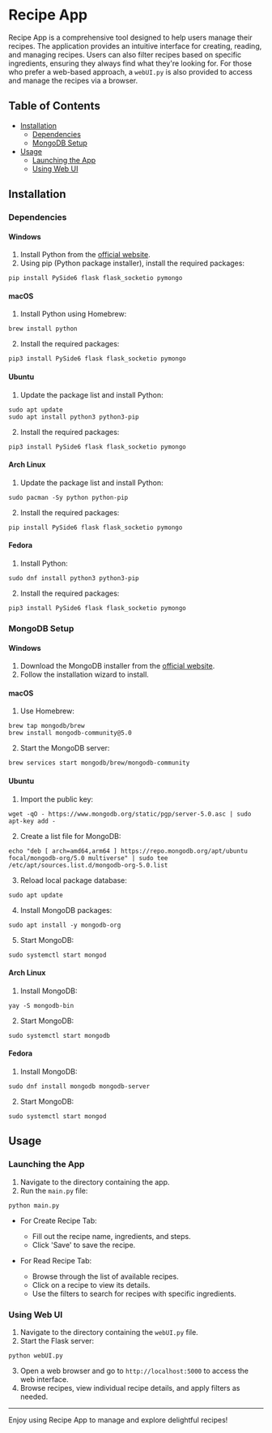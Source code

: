 # Recipe App

Recipe App is a comprehensive tool designed to help users manage their recipes. The application provides an intuitive interface for creating, reading, and managing recipes. Users can also filter recipes based on specific ingredients, ensuring they always find what they're looking for. For those who prefer a web-based approach, a `webUI.py` is also provided to access and manage the recipes via a browser.

## Table of Contents
- [Installation](#installation)
  - [Dependencies](#dependencies)
  - [MongoDB Setup](#mongodb-setup)
- [Usage](#usage)
  - [Launching the App](#launching-the-app)
  - [Using Web UI](#using-web-ui)

## Installation

### Dependencies

#### Windows

1. Install Python from the [official website](https://www.python.org/downloads/).
2. Using pip (Python package installer), install the required packages:

```
pip install PySide6 flask flask_socketio pymongo
```

#### macOS

1. Install Python using Homebrew:

```
brew install python
```

2. Install the required packages:

```
pip3 install PySide6 flask flask_socketio pymongo
```

#### Ubuntu

1. Update the package list and install Python:

```
sudo apt update
sudo apt install python3 python3-pip
```

2. Install the required packages:

```
pip3 install PySide6 flask flask_socketio pymongo
```

#### Arch Linux

1. Update the package list and install Python:

```
sudo pacman -Sy python python-pip
```

2. Install the required packages:

```
pip install PySide6 flask flask_socketio pymongo
```

#### Fedora

1. Install Python:

```
sudo dnf install python3 python3-pip
```

2. Install the required packages:

```
pip3 install PySide6 flask flask_socketio pymongo
```

### MongoDB Setup

#### Windows

1. Download the MongoDB installer from the [official website](https://www.mongodb.com/try/download/community).
2. Follow the installation wizard to install.

#### macOS

1. Use Homebrew:

```
brew tap mongodb/brew
brew install mongodb-community@5.0
```

2. Start the MongoDB server:

```
brew services start mongodb/brew/mongodb-community
```

#### Ubuntu

1. Import the public key:

```
wget -qO - https://www.mongodb.org/static/pgp/server-5.0.asc | sudo apt-key add -
```

2. Create a list file for MongoDB:

```
echo "deb [ arch=amd64,arm64 ] https://repo.mongodb.org/apt/ubuntu focal/mongodb-org/5.0 multiverse" | sudo tee /etc/apt/sources.list.d/mongodb-org-5.0.list
```

3. Reload local package database:

```
sudo apt update
```

4. Install MongoDB packages:

```
sudo apt install -y mongodb-org
```

5. Start MongoDB:

```
sudo systemctl start mongod
```

#### Arch Linux

1. Install MongoDB:

```
yay -S mongodb-bin
```

2. Start MongoDB:

```
sudo systemctl start mongodb
```

#### Fedora

1. Install MongoDB:

```
sudo dnf install mongodb mongodb-server
```

2. Start MongoDB:

```
sudo systemctl start mongod
```

## Usage

### Launching the App

1. Navigate to the directory containing the app.
2. Run the `main.py` file:

```
python main.py
```

- For Create Recipe Tab:
  - Fill out the recipe name, ingredients, and steps.
  - Click 'Save' to save the recipe.
  
- For Read Recipe Tab:
  - Browse through the list of available recipes.
  - Click on a recipe to view its details.
  - Use the filters to search for recipes with specific ingredients.

### Using Web UI

1. Navigate to the directory containing the `webUI.py` file.
2. Start the Flask server:

```
python webUI.py
```

3. Open a web browser and go to `http://localhost:5000` to access the web interface.
4. Browse recipes, view individual recipe details, and apply filters as needed.

---

Enjoy using Recipe App to manage and explore delightful recipes!
